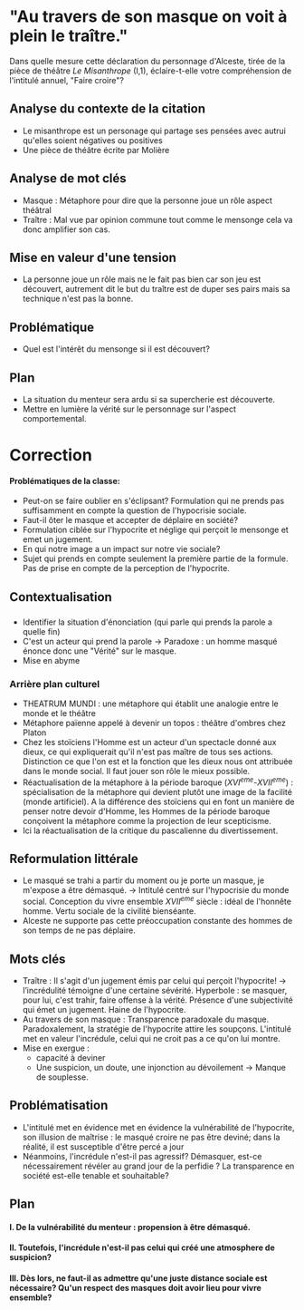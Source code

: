 # "Au travers de son masque on voit à plein le traître."  
Dans quelle mesure cette déclaration du personnage d'Alceste, tirée de la pièce de théâtre _Le Misanthrope_ (I,1), éclaire-t-elle votre compréhension de l'intitulé annuel, "Faire croire"?


## Analyse du contexte de la citation
- Le misanthrope est un personage qui partage ses pensées avec autrui qu'elles soient négatives ou positives
- Une pièce de théâtre écrite par Molière 
## Analyse de mot clés
- Masque : Métaphore pour dire que la personne joue un rôle aspect théâtral
- Traître : Mal vue par opinion commune tout comme le mensonge cela va donc amplifier son cas. 

## Mise en valeur d'une tension
- La personne joue un rôle mais ne le fait pas bien car son jeu est découvert, autrement dit le but du traître est de duper ses pairs mais sa technique n'est pas la bonne.

## Problématique
- Quel est l'intérêt du mensonge si il est découvert?

## Plan
- La situation du menteur sera ardu si sa supercherie est découverte. 
- Mettre en lumière la vérité sur le personnage sur l'aspect comportemental.




# Correction
#### Problématiques de la classe:
- Peut-on se faire oublier en s'éclipsant?
  Formulation qui ne prends pas suffisamment en compte la question de l'hypocrisie sociale. 
- Faut-il ôter le masque et accepter de déplaire en société?
- 
  Formulation ciblée sur l'hypocrite et néglige qui perçoit le mensonge et emet un jugement. 
- En qui notre image a un impact sur notre vie sociale?
- 
  Sujet qui prends en compte seulement la première partie de la formule. Pas de prise en compte de la perception de l'hypocrite. 

## Contextualisation
### 
- Identifier la situation d'énonciation (qui parle qui prends la parole a quelle fin)
- C'est un acteur qui prend la parole -> Paradoxe : un homme masqué énonce donc une "Vérité" sur le masque. 
- Mise en abyme
### Arrière plan culturel
- THEATRUM MUNDI : une métaphore qui établit une analogie entre le monde et le théâtre
- Métaphore païenne appelé à devenir un topos : théâtre d'ombres chez Platon
- Chez les stoïciens l'Homme est un acteur d'un spectacle donné aux dieux, ce qui expliquerait qu'il n'est pas maître de tous ses actions. Distinction ce que l'on est et la fonction que les dieux nous ont attribuée dans le monde social. Il faut jouer son rôle le mieux possible. 
- Réactualisation de la métaphore à la période baroque ($XVI^{eme}$-$XVII^{eme}$) : spécialisation de la métaphore qui devient plutôt une image de la facilité (monde artificiel). A la différence des stoïciens qui en font un manière de penser notre devoir d'Homme, les Hommes de la période baroque conçoivent la métaphore comme la projection de leur scepticisme. 
- Ici la réactualisation de la critique du pascalienne du divertissement. 

## Reformulation littérale
- Le masqué se trahi a partir du moment ou je porte un masque, je m'expose a être démasqué. -> Intitulé centré sur l'hypocrisie du monde social. Conception du vivre ensemble $XVII^{eme}$ siècle : idéal de l'honnête homme. Vertu sociale de la civilité bienséante.
- Alceste ne supporte pas cette préoccupation constante des hommes de son temps de ne pas déplaire. 

## Mots clés
- Traître : Il s'agit d'un jugement émis par celui qui perçoit l'hypocrite! -> l’incrédulité témoigne d'une certaine sévérité. Hyperbole : se masquer, pour lui, c'est trahir, faire offense à la vérité. Présence d'une subjectivité qui émet un jugement. Haine de l'hypocrite. 
- Au travers de son masque : Transparence paradoxale du masque. Paradoxalement, la stratégie de l'hypocrite attire les soupçons. L'intitulé met en valeur l'incrédule, celui qui ne croit pas a ce qu'on lui montre. 
- Mise en exergue :
  - capacité à deviner
  - Une suspicion, un doute, une injonction au dévoilement -> Manque de souplesse. 
## Problématisation
- L'intitulé met en évidence met en évidence la vulnérabilité de l'hypocrite, son illusion de maîtrise : le masqué croire ne pas être deviné; dans la réalité, il est susceptible d'être percé a jour
- Néanmoins, l'incrédule n'est-il pas agressif? Démasquer, est-ce nécessairement révéler au grand jour de la perfidie ? La transparence en société est-elle tenable et souhaitable? 

## Plan
#### I. De la vulnérabilité du menteur : propension à être démasqué.
#### II. Toutefois, l'incrédule n'est-il pas celui qui créé une atmosphere de suspicion?
#### III. Dès lors, ne faut-il as admettre qu'une juste distance sociale est nécessaire? Qu'un respect des masques doit avoir lieu pour vivre ensemble?
